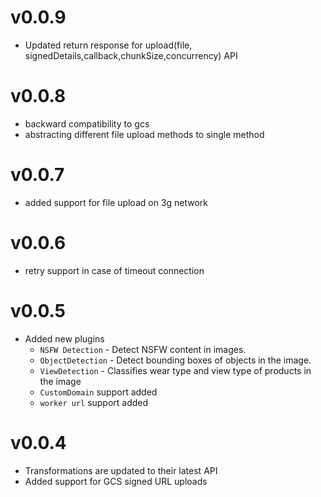 # v0.0.9

- Updated return response for upload(file, signedDetails,callback,chunkSize,concurrency) API

# v0.0.8

- backward compatibility to gcs
- abstracting different file upload methods to single method

# v0.0.7

- added support for file upload on 3g network

# v0.0.6

- retry support in case of timeout connection

# v0.0.5

-   Added new plugins
    - `NSFW Detection` - Detect NSFW content in images.
    - `ObjectDetection` - Detect bounding boxes of objects in the image.
    - `ViewDetection` - Classifies wear type and view type of products in the image
    - `CustomDomain` support added
    - `worker url` support added


# v0.0.4

- Transformations are updated to their latest API
- Added support for GCS signed URL uploads